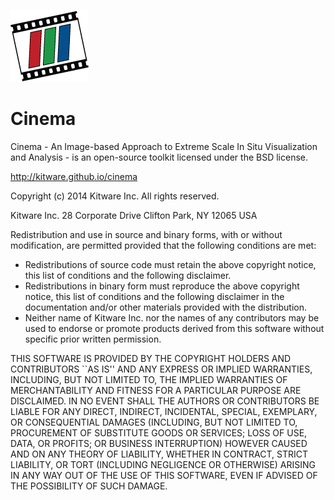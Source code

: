 ![](https://raw.githubusercontent.com/kitware/cinema/master/web/dist/assets/img/icon.png)
# Cinema

Cinema - An Image-based Approach to Extreme Scale In Situ Visualization and Analysis - is an open-source toolkit licensed under the BSD license.

http://kitware.github.io/cinema

Copyright (c) 2014 Kitware Inc. All rights reserved.

Kitware Inc.
28 Corporate Drive
Clifton Park, NY 12065
USA

Redistribution and use in source and binary forms, with or without modification, are permitted provided that the
following conditions are met:

  * Redistributions of source code must retain the above copyright notice, this list of conditions and the following
  disclaimer.
  * Redistributions in binary form must reproduce the above copyright notice, this list of conditions and the following
  disclaimer in the documentation and/or other materials provided with the distribution.
  * Neither name of Kitware Inc. nor the names of any contributors may be used to endorse or promote products derived
  from this software without specific prior written permission.

THIS SOFTWARE IS PROVIDED BY THE COPYRIGHT HOLDERS AND CONTRIBUTORS ``AS IS'' AND ANY EXPRESS OR IMPLIED WARRANTIES,
INCLUDING, BUT NOT LIMITED TO, THE IMPLIED WARRANTIES OF MERCHANTABILITY AND FITNESS FOR A PARTICULAR PURPOSE ARE
DISCLAIMED. IN NO EVENT SHALL THE AUTHORS OR CONTRIBUTORS BE LIABLE FOR ANY DIRECT, INDIRECT, INCIDENTAL, SPECIAL,
EXEMPLARY, OR CONSEQUENTIAL DAMAGES (INCLUDING, BUT NOT LIMITED TO, PROCUREMENT OF SUBSTITUTE GOODS OR SERVICES; LOSS OF
USE, DATA, OR PROFITS; OR BUSINESS INTERRUPTION) HOWEVER CAUSED AND ON ANY THEORY OF LIABILITY, WHETHER IN CONTRACT,
STRICT LIABILITY, OR TORT (INCLUDING NEGLIGENCE OR OTHERWISE) ARISING IN ANY WAY OUT OF THE USE OF THIS SOFTWARE, EVEN
IF ADVISED OF THE POSSIBILITY OF SUCH DAMAGE.
